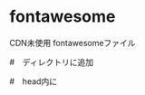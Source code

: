 # fontawesome
CDN未使用 fontawesomeファイル

#　ディレクトリに追加

#　head内に<!-- <link rel="stylesheet" href="font-awesome/css/all.min.css"> -->
